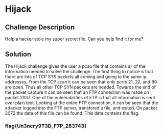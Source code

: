 # Hijack 

## Challenge Description

Help a hacker stole my super secret file. Can you help find it for me?

## Solution

The Hijack challenge gives the user a pcap file that contains all of the information needed to solve the challenge. The first thing to notice is that there are lots of TCP SYS packets all coming and going to the same ip addresses. From the TCP scan it can be seen that only ports 21, 22, and 80 are open. Thus all other TCP SYN packets are needed. Towards the end of the packet capture it can be seen that an FTP connection was made on packet 2037. One of the vulnerabilities of FTP is that all information is sent over plain text. Looking at the entire FTP connection, it can be seen that the attacker logged into the FTP server, transfered a file, and exited. On packet 2072 the data of this file can be found. This data contains the flag.

### flag{Un3ncry9T3D_F7P_283743}

